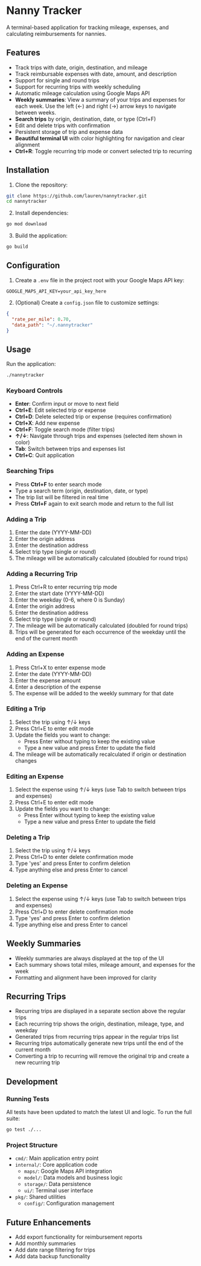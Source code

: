 # Nanny Tracker

A terminal-based application for tracking mileage, expenses, and calculating reimbursements for nannies.

## Features

- Track trips with date, origin, destination, and mileage
- Track reimbursable expenses with date, amount, and description
- Support for single and round trips
- Support for recurring trips with weekly scheduling
- Automatic mileage calculation using Google Maps API
- **Weekly summaries**: View a summary of your trips and expenses for each week. Use the left (←) and right (→) arrow keys to navigate between weeks.
- **Search trips** by origin, destination, date, or type (Ctrl+F)
- Edit and delete trips with confirmation
- Persistent storage of trip and expense data
- **Beautiful terminal UI** with color highlighting for navigation and clear alignment
- **Ctrl+R**: Toggle recurring trip mode or convert selected trip to recurring

## Installation

1. Clone the repository:
```bash
git clone https://github.com/lauren/nannytracker.git
cd nannytracker
```

2. Install dependencies:
```bash
go mod download
```

3. Build the application:
```bash
go build
```

## Configuration

1. Create a `.env` file in the project root with your Google Maps API key:
```
GOOGLE_MAPS_API_KEY=your_api_key_here
```

2. (Optional) Create a `config.json` file to customize settings:
```json
{
  "rate_per_mile": 0.70,
  "data_path": "~/.nannytracker"
}
```

## Usage

Run the application:
```bash
./nannytracker
```

### Keyboard Controls

- **Enter**: Confirm input or move to next field
- **Ctrl+E**: Edit selected trip or expense
- **Ctrl+D**: Delete selected trip or expense (requires confirmation)
- **Ctrl+X**: Add new expense
- **Ctrl+F**: Toggle search mode (filter trips)
- **↑/↓**: Navigate through trips and expenses (selected item shown in color)
- **Tab**: Switch between trips and expenses list
- **Ctrl+C**: Quit application

### Searching Trips

- Press **Ctrl+F** to enter search mode
- Type a search term (origin, destination, date, or type)
- The trip list will be filtered in real time
- Press **Ctrl+F** again to exit search mode and return to the full list

### Adding a Trip

1. Enter the date (YYYY-MM-DD)
2. Enter the origin address
3. Enter the destination address
4. Select trip type (single or round)
5. The mileage will be automatically calculated (doubled for round trips)

### Adding a Recurring Trip

1. Press Ctrl+R to enter recurring trip mode
2. Enter the start date (YYYY-MM-DD)
3. Enter the weekday (0-6, where 0 is Sunday)
4. Enter the origin address
5. Enter the destination address
6. Select trip type (single or round)
7. The mileage will be automatically calculated (doubled for round trips)
8. Trips will be generated for each occurrence of the weekday until the end of the current month

### Adding an Expense

1. Press Ctrl+X to enter expense mode
2. Enter the date (YYYY-MM-DD)
3. Enter the expense amount
4. Enter a description of the expense
5. The expense will be added to the weekly summary for that date

### Editing a Trip

1. Select the trip using ↑/↓ keys
2. Press Ctrl+E to enter edit mode
3. Update the fields you want to change:
   - Press Enter without typing to keep the existing value
   - Type a new value and press Enter to update the field
4. The mileage will be automatically recalculated if origin or destination changes

### Editing an Expense

1. Select the expense using ↑/↓ keys (use Tab to switch between trips and expenses)
2. Press Ctrl+E to enter edit mode
3. Update the fields you want to change:
   - Press Enter without typing to keep the existing value
   - Type a new value and press Enter to update the field

### Deleting a Trip

1. Select the trip using ↑/↓ keys
2. Press Ctrl+D to enter delete confirmation mode
3. Type 'yes' and press Enter to confirm deletion
4. Type anything else and press Enter to cancel

### Deleting an Expense

1. Select the expense using ↑/↓ keys (use Tab to switch between trips and expenses)
2. Press Ctrl+D to enter delete confirmation mode
3. Type 'yes' and press Enter to confirm deletion
4. Type anything else and press Enter to cancel

## Weekly Summaries

- Weekly summaries are always displayed at the top of the UI
- Each summary shows total miles, mileage amount, and expenses for the week
- Formatting and alignment have been improved for clarity

## Recurring Trips

- Recurring trips are displayed in a separate section above the regular trips
- Each recurring trip shows the origin, destination, mileage, type, and weekday
- Generated trips from recurring trips appear in the regular trips list
- Recurring trips automatically generate new trips until the end of the current month
- Converting a trip to recurring will remove the original trip and create a new recurring trip

## Development

### Running Tests

All tests have been updated to match the latest UI and logic. To run the full suite:

```bash
go test ./...
```

### Project Structure

- `cmd/`: Main application entry point
- `internal/`: Core application code
  - `maps/`: Google Maps API integration
  - `model/`: Data models and business logic
  - `storage/`: Data persistence
  - `ui/`: Terminal user interface
- `pkg/`: Shared utilities
  - `config/`: Configuration management

## Future Enhancements

- Add export functionality for reimbursement reports
- Add monthly summaries
- Add date range filtering for trips
- Add data backup functionality